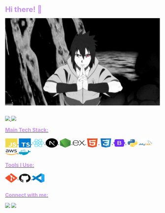 <span style="color:#c792ea; font-weight:bold; font-size:1.7em;">Hi there! 👋</span>
 
<kbd> <img width="750" src="/img/c1z.gif"> </kbd>

<br>

<div>
  <a href="https://github.com/tiagow2">
<img height="180em" src="https://github-readme-stats.vercel.app/api?username=tiagow2&show_icons=true&bg_color=1d1b29&title_color=c792ea&icon_color=c792ea&text_color=e1e1e6&border_color=c792ea"/>
  <img height="180em" src="https://github-readme-stats.vercel.app/api/top-langs/?username=tiagow2&layout=compact&langs_count=16&bg_color=1d1b29&title_color=c792ea&text_color=e1e1e6&border_color=c792ea"/>
</div>

<br>
<span style="color:#c792ea; font-weight:bold; font-size:1.2em;">Main Tech Stack:</span>
<div style="display: inline_block"><br>
  <img align="center" alt="JS" height="30" width="40" src="https://raw.githubusercontent.com/devicons/devicon/master/icons/javascript/javascript-plain.svg">
  <img align="center" alt="TS" height="30" width="40" src="https://raw.githubusercontent.com/devicons/devicon/master/icons/typescript/typescript-plain.svg">
  <img align="center" alt="React" height="30" width="40" src="https://raw.githubusercontent.com/devicons/devicon/master/icons/react/react-original.svg">
  <img align="center" alt="Next.js" height="30" width="40" src="https://raw.githubusercontent.com/devicons/devicon/master/icons/nextjs/nextjs-original.svg">
  <img align="center" alt="Node.js" height="30" width="40" src="https://raw.githubusercontent.com/devicons/devicon/master/icons/nodejs/nodejs-original.svg">
  <img align="center" alt="Express" height="30" width="40" src="https://raw.githubusercontent.com/devicons/devicon/master/icons/express/express-original.svg">
  <img align="center" alt="HTML" height="30" width="40" src="https://raw.githubusercontent.com/devicons/devicon/master/icons/html5/html5-original.svg">
  <img align="center" alt="CSS" height="30" width="40" src="https://raw.githubusercontent.com/devicons/devicon/master/icons/css3/css3-original.svg">
  <img align="center" alt="Bootstrap" height="30" width="40" src="https://raw.githubusercontent.com/devicons/devicon/master/icons/bootstrap/bootstrap-plain.svg">
  <img align="center" alt="Python" height="30" width="40" src="https://raw.githubusercontent.com/devicons/devicon/master/icons/python/python-original.svg">
  <img align="center" alt="MySQL" height="30" width="40" src="https://raw.githubusercontent.com/devicons/devicon/master/icons/mysql/mysql-original-wordmark.svg">
  <img align="center" alt="AWS" height="30" width="40" src="https://raw.githubusercontent.com/devicons/devicon/master/icons/amazonwebservices/amazonwebservices-original-wordmark.svg">
  <img align="center" alt="Docker" height="30" width="40" src="https://raw.githubusercontent.com/devicons/devicon/master/icons/docker/docker-plain.svg">
 <br><br>
<span style="color:#c792ea; font-weight:bold; font-size:1.2em;">Tools I Use:</span>
<div style="display: inline_block"><br>
  <img align="center" alt="Git" height="30" width="40" src="https://raw.githubusercontent.com/devicons/devicon/master/icons/git/git-original.svg">
  <img align="center" alt="GitHub" height="30" width="40" src="https://raw.githubusercontent.com/devicons/devicon/master/icons/github/github-original.svg">
  <img align="center" alt="VS Code" height="30" width="40" src="https://raw.githubusercontent.com/devicons/devicon/master/icons/vscode/vscode-original.svg">
</div>
 
##
 
<div> 
  <h3 style="color:#c792ea; font-weight:bold;">Connect with me:</h3>
  <a href="https://linkedin.com/in/tiago-freitas-74730b2a9" target="_blank"><img src="https://img.shields.io/badge/-LinkedIn-%230077B5?style=for-the-badge&logo=linkedin&logoColor=white" target="_blank"></a>
  <a href="tsfreitasw@gmail.com" target="_blank"><img src="https://img.shields.io/badge/Gmail-%23c792ea?style=for-the-badge&logo=gmail&logoColor=white" target="_blank"></a>
  
  </div>